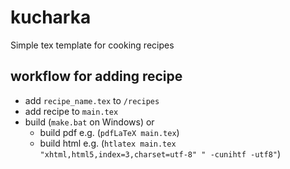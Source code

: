 # kucharka

Simple tex template for cooking recipes

## workflow for adding recipe

- add `recipe_name.tex` to `/recipes`
- add recipe to `main.tex`
- build (`make.bat` on Windows) or
	- build pdf e.g. (`pdfLaTeX main.tex`)
	- build html e.g. (`htlatex main.tex "xhtml,html5,index=3,charset=utf-8" " -cunihtf -utf8"`)

